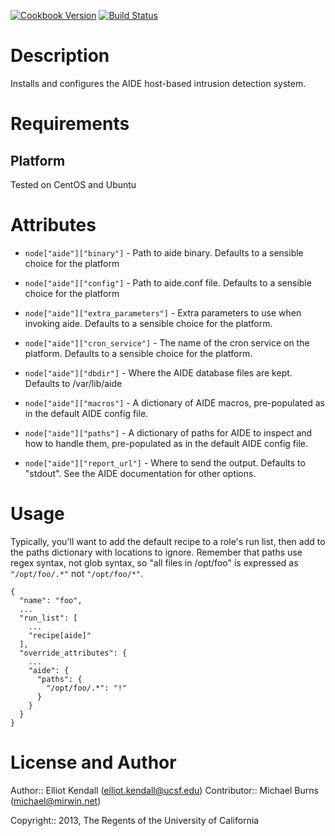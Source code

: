 [![Cookbook Version](https://img.shields.io/cookbook/v/aide.svg)](https://community.opscode.com/cookbooks/aide)
[![Build Status](https://travis-ci.org/mburns/chef-aide.svg)](https://travis-ci.org/mburns/chef-aide)

Description
===========

Installs and configures the AIDE host-based intrusion detection system.

Requirements
============

Platform
--------

Tested on CentOS and Ubuntu

Attributes
==========

* `node["aide"]["binary"]` - Path to aide binary. Defaults to a sensible
choice for the platform

* `node["aide"]["config"]` - Path to aide.conf file. Defaults to a sensible
choice for the platform

* `node["aide"]["extra_parameters"]` - Extra parameters to use when invoking
aide. Defaults to a sensible choice for the platform.

* `node["aide"]["cron_service"]` - The name of the cron service on the
platform. Defaults to a sensible choice for the platform.

* `node["aide"]["dbdir"]` - Where the AIDE database files are kept. Defaults
to /var/lib/aide

* `node["aide"]["macros"]` - A dictionary of AIDE macros, pre-populated
as in the default AIDE config file.

* `node["aide"]["paths"]` - A dictionary of paths for AIDE to inspect and
how to handle them, pre-populated as in the default AIDE config file.

* `node["aide"]["report_url"]` - Where to send the output.  Defaults to "stdout". 
See the AIDE documentation for other options.

Usage
=====

Typically, you'll want to add the default recipe to a role's run list, then
add to the paths dictionary with locations to ignore.  Remember that paths
use regex syntax, not glob syntax, so "all files in /opt/foo" is expressed
as `"/opt/foo/.*"` not `"/opt/foo/*"`.

    {
      "name": "foo",
      ...
      "run_list": [
        ...
        "recipe[aide]"
      ],
      "override_attributes": {
        ...
        "aide": {
          "paths": {
            "/opt/foo/.*": "!"
          }
        }
      }
    }

License and Author
==================

Author:: Elliot Kendall (<elliot.kendall@ucsf.edu>)
Contributor:: Michael Burns (<michael@mirwin.net>)

Copyright:: 2013, The Regents of the University of California

